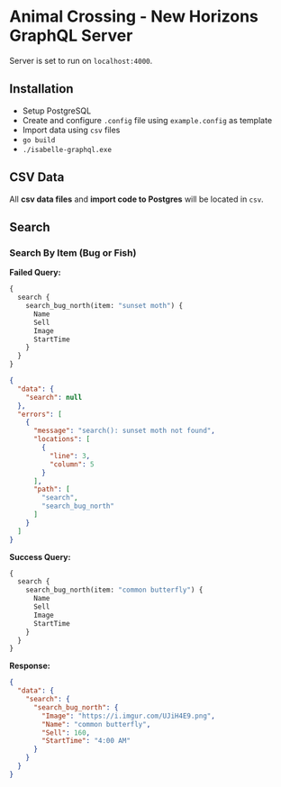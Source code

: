 # Animal Crossing - New Horizons GraphQL Server

Server is set to run on `localhost:4000`.

## Installation

* Setup PostgreSQL
* Create and configure `.config` file using `example.config` as template
* Import data using `csv` files
* `go build`
* `./isabelle-graphql.exe`

## CSV Data

All **csv data files** and **import code to Postgres** will be located in `csv`.

## Search

### Search By Item (Bug or Fish)

**Failed Query:**

```graphql
{
  search {
    search_bug_north(item: "sunset moth") {
      Name
      Sell
      Image
      StartTime
    }
  }
}
```

```json
{
  "data": {
    "search": null
  },
  "errors": [
    {
      "message": "search(): sunset moth not found",
      "locations": [
        {
          "line": 3,
          "column": 5
        }
      ],
      "path": [
        "search",
        "search_bug_north"
      ]
    }
  ]
}
```

**Success Query:**

```graphql
{
  search {
    search_bug_north(item: "common butterfly") {
      Name
      Sell
      Image
      StartTime
    }
  }
}
```

**Response:**

```json
{
  "data": {
    "search": {
      "search_bug_north": {
        "Image": "https://i.imgur.com/UJiH4E9.png",
        "Name": "common butterfly",
        "Sell": 160,
        "StartTime": "4:00 AM"
      }
    }
  }
}
```
